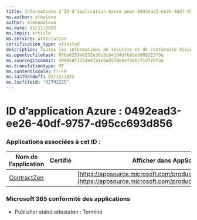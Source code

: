 ```yaml
---
title: Informations d’ID d’application Azure pour 0492ead3-ee26-40df-9757-d95cc693d856
ms.author: elmalova
author: elenamalova
ms.date: 02/11/2022
ms.topic: article
ms.service: attestation
certification_type: attested
description: Toutes les informations de sécurité et de conformité disponibles pour 0492ead3-ee26-40df-9757-d95cc693d856.
ms.openlocfilehash: 67be625340252e36b3cb41d4dfbbbeb905223f9e
ms.sourcegitcommit: 49991df115de43a1e5e5579ebef4ebc71df29fae
ms.translationtype: MT
ms.contentlocale: fr-FR
ms.lasthandoff: 02/12/2022
ms.locfileid: "62792225"
---
```

# <a name="azure-app-id-0492ead3-ee26-40df-9757-d95cc693d856"></a>ID d’application Azure : 0492ead3-ee26-40df-9757-d95cc693d856


### <a name="apps-associated-with-this-id"></a>Applications associées à cet ID :
| **Nom de l’application** | **Certifié** | **Afficher dans AppSource** |
|--------------|---------------|-----------------------|
| [ContractZen](https://docs.microsoft.com/microsoft-365-app-certification/forward/WA200001389) |  | [https://appsource.microsoft.com/product/office/WA200001389](https://appsource.microsoft.com/product/office/WA200001389) |

### <a name="microsoft-365-app-compliance-status"></a>Microsoft 365 conformité des applications
- Publisher statut attestaton : Terminé
